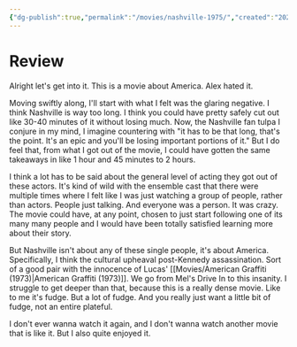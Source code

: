 ```yaml
---
{"dg-publish":true,"permalink":"/movies/nashville-1975/","created":"2024-03-14","updated":"2024-06-17"}
---
```



# Review

Alright let's get into it. This is a movie about America. Alex hated it.

Moving swiftly along, I'll start with what I felt was the glaring negative. I think Nashville is way too long. I think you could have pretty safely cut out like 30-40 minutes of it without losing much. Now, the Nashville fan tulpa I conjure in my mind, I imagine countering with "it has to be that long, that's the point. It's an epic and you'll be losing important portions of it." But I do feel that, from what I got out of the movie, I could have gotten the same takeaways in like 1 hour  and 45 minutes to 2 hours.

I think a lot has to be said about the general level of acting they got out of these actors. It's kind of wild with the ensemble cast that there were multiple times where I felt like I was just watching a group of people, rather than actors. People just talking. And everyone was a person. It was crazy. The movie could have, at any point, chosen to just start following one of its many many people and I would have been totally satisfied learning more about their story.

But Nashville isn't about any of these single people, it's about America. Specifically, I think the cultural upheaval post-Kennedy assassination. Sort of a good pair with the innocence of Lucas' [[Movies/American Graffiti (1973)\|American Graffiti (1973)]]. We go from Mel's Drive In to this insanity. I struggle to get deeper than that, because this is a really dense movie. Like to me it's fudge. But a lot of fudge. And you really just want a little bit of fudge, not an entire plateful.

I don't ever wanna watch it again, and I don't wanna watch another movie that is like it. But I also quite enjoyed it.
